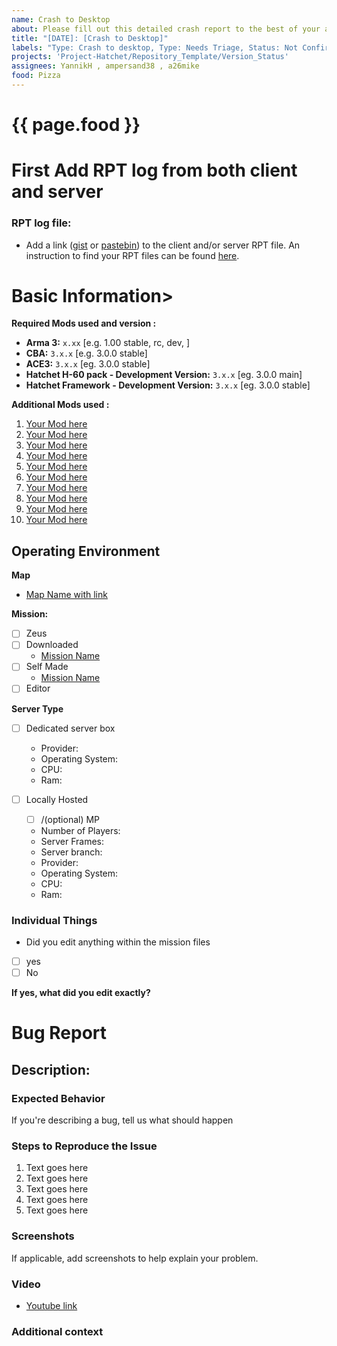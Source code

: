 ```yaml
---
name: Crash to Desktop
about: Please fill out this detailed crash report to the best of your abilities.
title: "[DATE]: [Crash to Desktop]"
labels: "Type: Crash to desktop, Type: Needs Triage, Status: Not Confirmed"
projects: 'Project-Hatchet/Repository_Template/Version_Status'
assignees: YannikH , ampersand38 , a26mike
food: Pizza
---
```

<!---NOTE: Replace any "ENTER TEXT HERE" with your input  .-->

<!--- Your title should serve as a concise summary of what the bug is.Pro Tip: We recommend you review the title again after completing the report to ensure it is concise and reflects the problem.-->

<h1>{{ page.food }}</h1>

# First Add RPT log from both client and server
### **RPT log file:**
- Add a link ([gist](https://gist.github.com) or [pastebin](http://pastebin.com)) to the client and/or server RPT file. An instruction to find your RPT files can be found [here](https://community.bistudio.com/wiki/Crash_Files#Arma_3).

 <!-- Otherwise use the template below. This ensures that we have all needed information for a first investigation. -->
 <!-- Please understand that we close your report uncommented if you don't use the template so we would need to ask everything which is already asked in it. -->

# Basic Information>
<!-- **Mods (complete and add to the following information):** -->
**Required Mods used and version :**
- **Arma 3:** `x.xx` [e.g. 1.00 stable, rc,  dev, ]
- **CBA:** `3.x.x` [e.g. 3.0.0 stable]
- **ACE3:** `3.x.x` [eg. 3.0.0 stable]
-  **Hatchet H-60 pack - Development Version:** `3.x.x` [eg. 3.0.0 main]
-  **Hatchet Framework - Development Version:** `3.x.x` [eg. 3.0.0 stable]

<!-- We know you use more mods, please list all and include a link make more or less as needed   -->

 **Additional Mods used :**

1. [Your Mod here](https://steamcommunity.com/app/107410/workshop/)
2. [Your Mod here](https://steamcommunity.com/app/107410/workshop/)
3. [Your Mod here](https://steamcommunity.com/app/107410/workshop/)
4. [Your Mod here](https://steamcommunity.com/app/107410/workshop/)
5. [Your Mod here](https://steamcommunity.com/app/107410/workshop/)
6. [Your Mod here](https://steamcommunity.com/app/107410/workshop/)
7. [Your Mod here](https://steamcommunity.com/app/107410/workshop/)
8. [Your Mod here](https://steamcommunity.com/app/107410/workshop/)
9. [Your Mod here](https://steamcommunity.com/app/107410/workshop/)
10. [Your Mod here](https://steamcommunity.com/app/107410/workshop/)

## **Operating Environment**
<!-- Add map/mission name and replace link with steam link   -->
**Map**
- [Map Name with link ](https://steamcommunity.com/app/107410/workshop/)
<!-- Fill in information after :  Place [x] in box if applicable -->
**Mission:**
- [ ] Zeus
- [ ] Downloaded
    - [Mission Name](https://steamcommunity.com/app/107410/workshop/)
- [ ] Self Made
    - [Mission Name](https://steamcommunity.com/app/107410/workshop/)
- [ ] Editor

<!-- Fill in information after :  Place [x] in box if applicable -->
**Server Type**
- [ ] Dedicated server box
    - Provider:
    - Operating System:
    - CPU:
    - Ram:

- [ ] Locally Hosted
    - [ ] /(optional) MP
    - Number of Players:
    - Server Frames:
    - Server branch:
    - Provider:
    - Operating System:
    - CPU:
    - Ram:


### Individual Things
- Did you edit anything within the mission files
 - [ ] yes
 - [ ] No

**If yes, what did you edit exactly?**


# Bug Report

## **Description:**
<!-- Add a detailed description of the error. This makes it easier for us to fix the issue. -->


### **Expected Behavior**


If you're describing a bug, tell us what should happen

### Steps to Reproduce the Issue
<!-- Provide an unambiguous set of steps to reproduce this bug. -->
<!-- Include code to reproduce, if relevant -->
1. Text goes here
2. Text goes here
3. Text goes here
4. Text goes here
5. Text goes here


### **Screenshots**
If applicable, add screenshots to help explain your problem.

### **Video**

- [Youtube link](https:/youtube.com)


### **Additional context**
<!-- Add any other context about the problem here. -->



